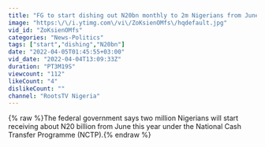 ```yaml
---
title: "FG to start dishing out N20bn monthly to 2m Nigerians from June - Minister"
image: "https:\/\/i.ytimg.com\/vi\/ZoKsienOMfs\/hqdefault.jpg"
vid_id: "ZoKsienOMfs"
categories: "News-Politics"
tags: ["start","dishing","N20bn"]
date: "2022-04-05T01:45:55+03:00"
vid_date: "2022-04-04T13:09:33Z"
duration: "PT3M19S"
viewcount: "112"
likeCount: "4"
dislikeCount: ""
channel: "RootsTV Nigeria"
---
```

{% raw %}The federal government says two million Nigerians will start receiving about N20 billion from June this year under the National Cash Transfer Programme (NCTP).{% endraw %}

